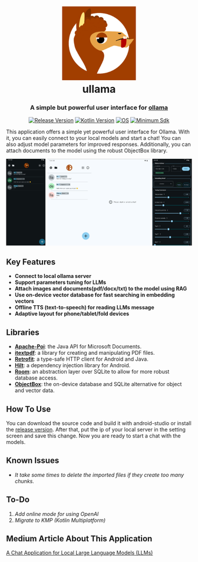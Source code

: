 <h1 align="center">
  <br>
  <a href="https://github.com/mu54omd/u-llama/"><img src="https://github.com/mu54omd/u-llama/blob/master/app/src/main/ic_launcher-playstore.png" alt="ullama" width="200"></a>
  <br>
  ullama
  <br>
</h1>

<h3 align="center"> A simple but powerful user interface for <a href="https://ollama.com">ollama</a></h3>

<p align="center">
  <a href="https://github.com/mu54omd/u-llama/releases/tag/v1.0.35"><img src="https://img.shields.io/badge/release-v1.0.35-green" alt="Release Version"></a>
  <a href="https://kotlinlang.org/docs/whatsnew2020.html"><img src="https://img.shields.io/badge/Kotlin-v2.0.20-red" alt="Kotlin Version"></a>
  <a href=""><img src="https://img.shields.io/badge/OS-Android-orange" alt="OS"></a>
  <a href="https://developer.android.com/tools/releases/platforms#8.0"><img src="https://img.shields.io/badge/minSdk-26-blue" alt="Minimum Sdk"></a>
</p>


<p>This application offers a simple yet powerful user interface for Ollama. With it, you can easily connect to your local models and start a chat! You can also adjust model parameters for improved responses. Additionally, you can attach documents to the model using the robust ObjectBox library. </p>


<p align="center">
    <img src="https://github.com/mu54omd/u-llama/blob/master/app/src/main/res/raw/image1.png" alt="ullama picture">
</p>


## Key Features
* **Connect to local ollama server**
* **Support parameters tuning for LLMs**
* **Attach images and documents(pdf/docx/txt) to the model using RAG**
* **Use on-device vector database for fast searching in embedding vectors**
* **Offline TTS (text-to-speech) for reading LLMs message**
* **Adaptive layout for phone/tablet/fold devices**

## Libraries
* **[Apache-Poi](https://poi.apache.org)**: the Java API for Microsoft Documents.
* **[itextpdf](https://itextpdf.com)**: a library for creating and manipulating PDF files.
* **[Retrofit](https://square.github.io/retrofit/)**: a type-safe HTTP client for Android and Java.
* **[Hilt](https://dagger.dev/hilt/)**: a dependency injection library for Android.
* **[Room](https://developer.android.com/jetpack/androidx/releases/room#2.7.0)**: an abstraction layer over SQLite to allow for more robust database access.
* **[ObjectBox](https://objectbox.io)**: the on-device database and SQLite alternative for object and vector data.


## How To Use
You can download the source code and build it with android-studio or install the [release version](https://github.com/mu54omd/u-llama/releases/tag/v1.0.35). After that, put the ip of your local server in the setting screen and save this change. Now you are ready to start a chat with the models.

## Known Issues
* _It take some times to delete the imported files if they create too many chunks._ 

## To-Do
1. _Add online mode for using OpenAI_
2. _Migrate to KMP (Kotlin Multiplatform)_

## Medium Article About This Application
[A Chat Application for Local Large Language Models (LLMs)](https://medium.com/@owmo13/a-chat-application-for-local-large-language-models-llms-89411c6b1d6a)




